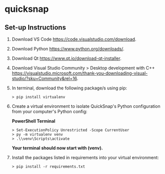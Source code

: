 # quicksnap

## Set-up Instructions
1. Download VS Code https://code.visualstudio.com/download.
2. Download Python https://www.python.org/downloads/.
3. Download Qt https://www.qt.io/download-qt-installer.
4. Download Visual Studio Community > Desktop development with C++ https://visualstudio.microsoft.com/thank-you-downloading-visual-studio/?sku=Community&rel=16.
5. In terminal, download the following package/s using pip:

    ```
    > pip install virtualenv
    ```

6. Create a virtual environment to isolate QuickSnap's Python configuration from your computer's Python config:

    **PowerShell Terminal**
    ```
    > Set-ExecutionPolicy Unrestricted -Scope CurrentUser
    > py -m virtualenv venv
    > .\\venv\Scripts\activate
    ```

    __Your terminal should now start with (venv).__

7. Install the packages listed in requirements into your virtual environment:

    ```
    > pip install -r requirements.txt
    ```
